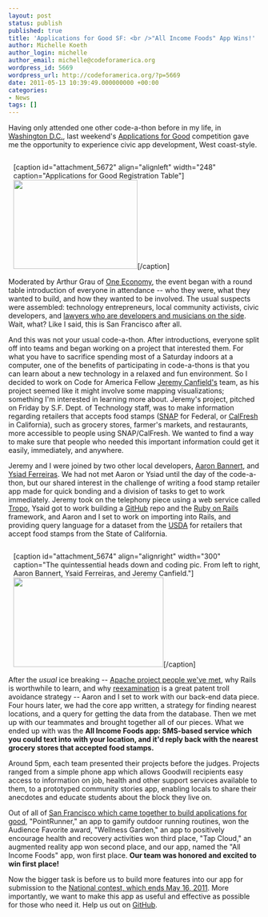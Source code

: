 ```yaml
---
layout: post
status: publish
published: true
title: 'Applications for Good SF: <br />"All Income Foods" App Wins!'
author: Michelle Koeth
author_login: michelle
author_email: michelle@codeforamerica.org
wordpress_id: 5669
wordpress_url: http://codeforamerica.org/?p=5669
date: 2011-05-13 10:39:49.000000000 +00:00
categories:
- News
tags: []
---
```

Having only attended one other code-a-thon before in my life, in <a href="http://codeforamerica.org/2011/03/04/presidents-day-data-camp-dc/" target="_blank">Washington D.C.</a>, last weekend's <a href="http://applicationsforgood.org/contest-announcement/san-francisco/sf-comes-together-to-build-applications-for-good/">Applications for Good</a> competition gave me the opportunity to experience civic app development, West coast-style.
<div style="float: right; margin-left: 10px;">

[caption id="attachment_5672" align="alignleft" width="248" caption="Applications for Good Registration Table"]<a href="http://codeforamerica.org/wp-content/uploads/2011/05/codeathon1.jpg"><img class="size-medium wp-image-5672 " title="Applications for Good Registration Table" src="http://codeforamerica.org/wp-content/uploads/2011/05/codeathon1-300x197.jpg" alt="" width="248" height="178" /></a>[/caption]

</div>
Moderated by Arthur Grau of <a href="http://www.one-economy.com/" target="_blank">One Economy</a>, the event began with a round table introduction of everyone in attendance -- who they were, what they wanted to build, and how they wanted to be involved. The usual suspects were assembled: technology entrepreneurs, local community  activists, civic developers, and <a href="http://lalanaisage.com" target="_blank">lawyers who are developers and musicians on the side</a>. Wait, what? Like I  said, this is San Francisco after all.

And this was not your usual code-a-thon. After introductions, everyone split off into teams and began working on a project that interested them. For what you have to sacrifice spending most of a Saturday indoors at a computer, one of the benefits of participating in code-a-thons is that you can learn about a new technology in a relaxed and fun environment. So I decided to work on Code for America Fellow <a href="http://codeforamerica.org/author/jeremy/" target="_blank">Jeremy Canfield's</a> team, as his project seemed like it might involve some mapping visualizations; something I'm interested in learning more about. Jeremy's project, pitched on Friday by S.F. Dept. of Technology staff, was to make information regarding retailers that accepts food stamps (<a href="http://www.fns.usda.gov/snap/" target="_blank">SNAP</a> for Federal, or <a href="http://www.dss.cahwnet.gov/foodstamps/default.htm" target="_blank">CalFresh</a> in California), such as grocery stores, farmer's markets, and restaurants, more accessible to people using SNAP/CalFresh. We wanted to find a way to make sure that people who needed this important information could get it easily, immediately, and anywhere.

Jeremy and I were joined by two other local developers, <a href="http://www.codemass.com/">Aaron Bannert</a>, and <a href="http://www.ysiad.com/">Ysiad Ferreiras</a>. We had not met Aaron or Ysiad until the day of the code-a-thon, but our shared interest in the challenge of writing a food stamp retailer app made for quick bonding and a division of tasks to get to work immediately. Jeremy took on the telephony piece using a web service called <a href="https://www.tropo.com/home.jsp" target="_blank">Tropo</a>, Ysaid got to work building a <a href="https://github.com/ysiadf/AllIncomeFoods" target="_blank">GitHub</a> repo and the <a href="http://rubyonrails.org/" target="_blank">Ruby on Rails</a> framework, and Aaron and I set to work on importing into Rails, and providing query language for a dataset from the <a href="http://www.snapretailerlocator.com/" target="_blank">USDA</a> for retailers that accept food stamps from the State of California.
<div style="float: right; margin-left: 10px;">

[caption id="attachment_5674" align="alignright" width="300" caption="The quintessential heads down and coding pic. From left to right, Aaron Bannert, Ysaid Ferreiras, and Jeremy Canfield."]<a href="http://codeforamerica.org/wp-content/uploads/2011/05/codeathon2.jpg"><img class="size-medium wp-image-5674 " title="Heads down and working hard" src="http://codeforamerica.org/wp-content/uploads/2011/05/codeathon2-300x179.jpg" alt="" width="300" height="179" /></a>[/caption]

</div>
After the <em>usual</em> ice breaking -- <a href="http://twitter.com/#!/brianbehlendorf" target="_blank">Apache project people we've met</a>, why Rails is worthwhile to learn, and why <a href="https://www.eff.org/issues/patents" target="_blank">reexamination</a> is a great patent troll avoidance strategy -- Aaron and I set to work with our back-end data piece. Four hours later, we had the core app written, a strategy for finding nearest locations, and a query for getting the data from the database. Then we met up with our teammates and brought together all of our pieces. What we ended up with was the <strong>All Income Foods app: SMS-based service which you could text into with your location, and it'd reply back with the nearest grocery stores that accepted food stamps.</strong>

Around 5pm, each team presented their projects before the judges. Projects ranged from a simple phone app which allows Goodwill recipients easy access to information on job, health and other support services available to them, to a prototyped community stories app, enabling locals to share their anecdotes and educate students about the block they live on.

Out of all of <a href="http://applicationsforgood.org/contest-announcement/san-francisco/sf-comes-together-to-build-applications-for-good/">San Francisco which came together to build applications for good</a>, "PointRunner," an app to gamify outdoor running routines, won the Audience Favorite award, "Wellness Garden," an app to positively encourage health and recovery activities won third place, "Tap Cloud," an augmented reality app won second place, and our app, named the "All Income Foods" app, won first place. <strong>Our team was honored and excited to win first place! </strong>

Now the bigger task is before us to build more features into our app for submission to the <a href="http://applicationsforgood.org/contests/">National contest, which ends May 16, 2011</a>. More importantly, we want to make this app as useful and effective as possible for those who need it. Help us out on <a href="https://github.com/ysiadf/AllIncomeFoods">GitHub</a>.
